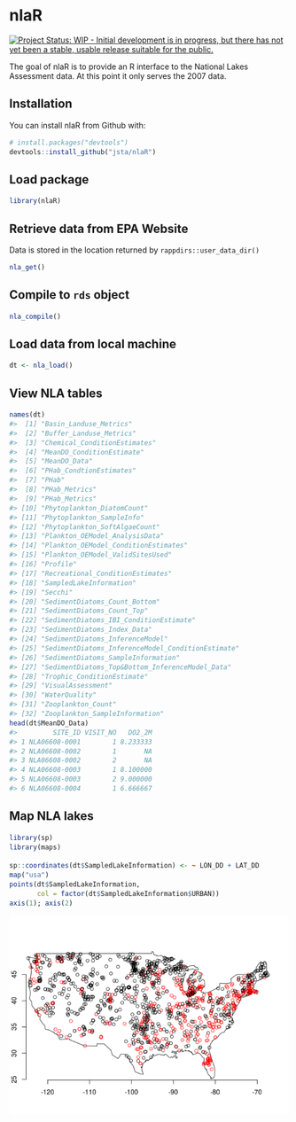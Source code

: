 
<!-- README.md is generated from README.Rmd. Please edit that file -->
nlaR
====

[![Project Status: WIP - Initial development is in progress, but there has not yet been a stable, usable release suitable for the public.](http://www.repostatus.org/badges/latest/wip.svg)](http://www.repostatus.org/#wip)

The goal of nlaR is to provide an R interface to the National Lakes Assessment data. At this point it only serves the 2007 data.

Installation
------------

You can install nlaR from Github with:

``` r
# install.packages("devtools")
devtools::install_github("jsta/nlaR")
```

Load package
------------

``` r
library(nlaR)
```

Retrieve data from EPA Website
------------------------------

Data is stored in the location returned by `rappdirs::user_data_dir()`

``` r
nla_get()
```

Compile to `rds` object
-----------------------

``` r
nla_compile()
```

Load data from local machine
----------------------------

``` r
dt <- nla_load()
```

View NLA tables
---------------

``` r
names(dt)
#>  [1] "Basin_Landuse_Metrics"                           
#>  [2] "Buffer_Landuse_Metrics"                          
#>  [3] "Chemical_ConditionEstimates"                     
#>  [4] "MeanDO_ConditionEstimate"                        
#>  [5] "MeanDO_Data"                                     
#>  [6] "PHab_CondtionEstimates"                          
#>  [7] "PHab"                                            
#>  [8] "PHab_Metrics"                                    
#>  [9] "PHab_Metrics"                                    
#> [10] "Phytoplankton_DiatomCount"                       
#> [11] "Phytoplankton_SampleInfo"                        
#> [12] "Phytoplankton_SoftAlgaeCount"                    
#> [13] "Plankton_OEModel_AnalysisData"                   
#> [14] "Plankton_OEModel_ConditionEstimates"             
#> [15] "Plankton_OEModel_ValidSitesUsed"                 
#> [16] "Profile"                                         
#> [17] "Recreational_ConditionEstimates"                 
#> [18] "SampledLakeInformation"                          
#> [19] "Secchi"                                          
#> [20] "SedimentDiatoms_Count_Bottom"                    
#> [21] "SedimentDiatoms_Count_Top"                       
#> [22] "SedimentDiatoms_IBI_ConditionEstimate"           
#> [23] "SedimentDiatoms_Index_Data"                      
#> [24] "SedimentDiatoms_InferenceModel"                  
#> [25] "SedimentDiatoms_InferenceModel_ConditionEstimate"
#> [26] "SedimentDiatoms_SampleInformation"               
#> [27] "SedimentDiatoms_Top&Bottom_InferenceModel_Data"  
#> [28] "Trophic_ConditionEstimate"                       
#> [29] "VisualAssessment"                                
#> [30] "WaterQuality"                                    
#> [31] "Zooplankton_Count"                               
#> [32] "Zooplankton_SampleInformation"
head(dt$MeanDO_Data)
#>         SITE_ID VISIT_NO   DO2_2M
#> 1 NLA06608-0001        1 8.233333
#> 2 NLA06608-0002        1       NA
#> 3 NLA06608-0002        2       NA
#> 4 NLA06608-0003        1 8.100000
#> 5 NLA06608-0003        2 9.000000
#> 6 NLA06608-0004        1 6.666667
```

Map NLA lakes
-------------

``` r
library(sp)
library(maps)

sp::coordinates(dt$SampledLakeInformation) <- ~ LON_DD + LAT_DD
map("usa")
points(dt$SampledLakeInformation,
       col = factor(dt$SampledLakeInformation$URBAN))
axis(1); axis(2)
```

![](images/map%20lakes-1.png)
